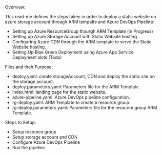 Overview:

This read-me defines the steps taken in order to deploy a static website on azure storage account through ARM tempalte and Azure DevOps Pipeline:

* Setting up Azure ResourceGroup thourgh ARM Template (in Progress)
* Setting up Azure Storage Account with Static Website hosting.
* Configuring Azure CDN through the ARM template to serve the Static Website hosting.
* Setting Up Blue Green Deployment using Azure App Service Deployment slots (Todo)


Files and their Purpose:

* deploy.yaml: create storageAccount, CDN and deploy the static site on the storage account.
* deploy.parameters.yaml: Parameters file for the ARM Template.
* index.html: landing page for the static website.
* azure-pipeline.yaml: Azure DevOps pipeline configuration.
* rg-deploy.yaml: ARM Template to create a resource group
* rg-deploy.parameters.yaml: Parameters file for the resource group ARM Template.


Steps to Setup:

* Setup resource group
* Setup storage account and CDN
* Configure Azure DevOps Pipeline
* Run the pipeline

